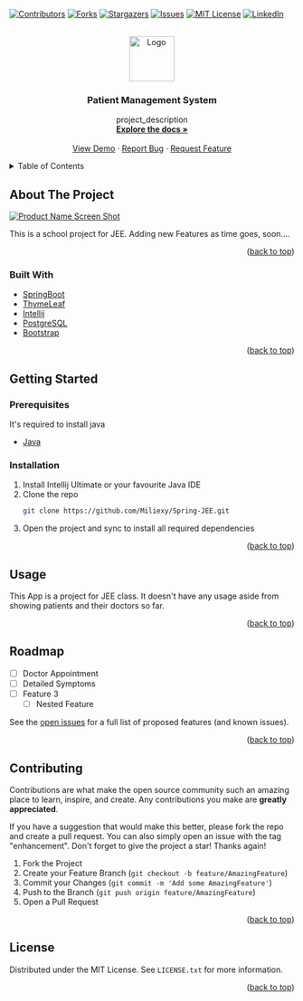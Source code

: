 <div id="top"></div>
<!--
*** Thanks for checking out the Best-README-Template. If you have a suggestion
*** that would make this better, please fork the repo and create a pull request
*** or simply open an issue with the tag "enhancement".
*** Don't forget to give the project a star!
*** Thanks again! Now go create something AMAZING! :D
-->



<!-- PROJECT SHIELDS -->
<!--
*** I'm using markdown "reference style" links for readability.
*** Reference links are enclosed in brackets [ ] instead of parentheses ( ).
*** See the bottom of this document for the declaration of the reference variables
*** for contributors-url, forks-url, etc. This is an optional, concise syntax you may use.
*** https://www.markdownguide.org/basic-syntax/#reference-style-links
-->
[![Contributors][contributors-shield]][contributors-url]
[![Forks][forks-shield]][forks-url]
[![Stargazers][stars-shield]][stars-url]
[![Issues][issues-shield]][issues-url]
[![MIT License][license-shield]][license-url]
[![LinkedIn][linkedin-shield]][linkedin-url]



<!-- PROJECT LOGO -->
<br />
<div align="center">
  <a href="https://github.com/Miliexy/Spring-JEE">
    <img src="images/logo.png" alt="Logo" width="80" height="80">
  </a>

<h3 align="center">Patient Management System</h3>

  <p align="center">
    project_description
    <br />
    <a href="https://github.com/Miliexy/Spring-JEE"><strong>Explore the docs »</strong></a>
    <br />
    <br />
    <a href="https://github.com/Miliexy/Spring-JEE">View Demo</a>
    ·
    <a href="https://github.com/Miliexy/Spring-JEE/issues">Report Bug</a>
    ·
    <a href="https://github.com/Miliexy/Spring-JEE/issues">Request Feature</a>
  </p>
</div>



<!-- TABLE OF CONTENTS -->
<details>
  <summary>Table of Contents</summary>
  <ol>
    <li>
      <a href="#about-the-project">About The Project</a>
      <ul>
        <li><a href="#built-with">Built With</a></li>
      </ul>
    </li>
    <li>
      <a href="#getting-started">Getting Started</a>
      <ul>
        <li><a href="#prerequisites">Prerequisites</a></li>
        <li><a href="#installation">Installation</a></li>
      </ul>
    </li>
    <li><a href="#usage">Usage</a></li>
    <li><a href="#roadmap">Roadmap</a></li>
    <li><a href="#contributing">Contributing</a></li>
    <li><a href="#license">License</a></li>
    <li><a href="#contact">Contact</a></li>
    <li><a href="#acknowledgments">Acknowledgments</a></li>
  </ol>
</details>



<!-- ABOUT THE PROJECT -->
## About The Project

[![Product Name Screen Shot][product-screenshot]]()

This is a school project for JEE. Adding new Features as time goes, soon....

<p align="right">(<a href="#top">back to top</a>)</p>



### Built With

* [SpringBoot](https://spring.io/)
* [ThymeLeaf](https://www.thymeleaf.org/)
* [Intellij](https://www.jetbrains.com/idea/)
* [PostgreSQL](https://www.postgresql.org/)
* [Bootstrap](https://getbootstrap.com)

<p align="right">(<a href="#top">back to top</a>)</p>



<!-- GETTING STARTED -->
## Getting Started


### Prerequisites

It's required to install java 
* [Java](https://www.java.com/en/)
  

### Installation
1. Install Intellij Ultimate or your favourite Java IDE
2. Clone the repo
   ```sh
   git clone https://github.com/Miliexy/Spring-JEE.git
   ```
3. Open the project and sync to install all required dependencies

<p align="right">(<a href="#top">back to top</a>)</p>



<!-- USAGE EXAMPLES -->
## Usage

This App is a project for JEE class. It doesn't have any usage aside from showing patients and their doctors so far.


<p align="right">(<a href="#top">back to top</a>)</p>



<!-- ROADMAP -->
## Roadmap

- [ ] Doctor Appointment
- [ ] Detailed Symptoms
- [ ] Feature 3
    - [ ] Nested Feature

See the [open issues](https://github.com/Miliexy/Spring-JEE/issues) for a full list of proposed features (and known issues).

<p align="right">(<a href="#top">back to top</a>)</p>



<!-- CONTRIBUTING -->
## Contributing

Contributions are what make the open source community such an amazing place to learn, inspire, and create. Any contributions you make are **greatly appreciated**.

If you have a suggestion that would make this better, please fork the repo and create a pull request. You can also simply open an issue with the tag "enhancement".
Don't forget to give the project a star! Thanks again!

1. Fork the Project
2. Create your Feature Branch (`git checkout -b feature/AmazingFeature`)
3. Commit your Changes (`git commit -m 'Add some AmazingFeature'`)
4. Push to the Branch (`git push origin feature/AmazingFeature`)
5. Open a Pull Request

<p align="right">(<a href="#top">back to top</a>)</p>



<!-- LICENSE -->
## License

Distributed under the MIT License. See `LICENSE.txt` for more information.

<p align="right">(<a href="#top">back to top</a>)</p>


<!-- MARKDOWN LINKS & IMAGES -->
<!-- https://www.markdownguide.org/basic-syntax/#reference-style-links -->
[contributors-shield]: https://img.shields.io/github/contributors/Miliexy/Spring-JEE.svg?style=for-the-badge
[contributors-url]: https://github.com/Miliexy/Spring-JEE/graphs/contributors
[forks-shield]: https://img.shields.io/github/forks/Miliexy/Spring-JEE.svg?style=for-the-badge
[forks-url]: https://github.com/Miliexy/Spring-JEE/network/members
[stars-shield]: https://img.shields.io/github/stars/Miliexy/Spring-JEE.svg?style=for-the-badge
[stars-url]: https://github.com/Miliexy/Spring-JEE/stargazers
[issues-shield]: https://img.shields.io/github/issues/Miliexy/Spring-JEE.svg?style=for-the-badge
[issues-url]: https://github.com/Miliexy/Spring-JEE/issues
[license-shield]: https://img.shields.io/github/license/Miliexy/Spring-JEE.svg?style=for-the-badge
[license-url]: https://github.com/Miliexy/Spring-JEE/blob/master/LICENSE.txt
[linkedin-shield]: https://img.shields.io/badge/-LinkedIn-black.svg?style=for-the-badge&logo=linkedin&colorB=555
[linkedin-url]: https://linkedin.com/in/linkedin_username
[product-screenshot]: https://i.imgur.com/T6bFYb7.png